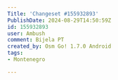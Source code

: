 ```yaml
---
Title: 'Changeset #155932893'
PublishDate: 2024-08-29T14:50:59Z
id: 155932893
user: Ambush
comment: Bijela PT
created_by: Osm Go! 1.7.0 Android
tags:
- Montenegro

---
```

